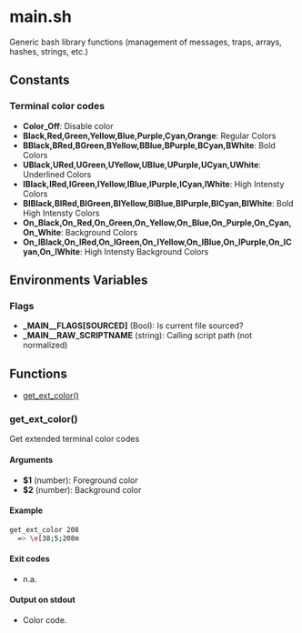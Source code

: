 # main.sh

Generic bash library functions (management of messages, traps, arrays, hashes, strings, etc.)

## Constants

### Terminal color codes
* **Color_Off**: Disable color
* **Black,Red,Green,Yellow,Blue,Purple,Cyan,Orange**: Regular Colors
* **BBlack,BRed,BGreen,BYellow,BBlue,BPurple,BCyan,BWhite**: Bold Colors
* **UBlack,URed,UGreen,UYellow,UBlue,UPurple,UCyan,UWhite**: Underlined Colors
* **IBlack,IRed,IGreen,IYellow,IBlue,IPurple,ICyan,IWhite**: High Intensty Colors
* **BIBlack,BIRed,BIGreen,BIYellow,BIBlue,BIPurple,BICyan,BIWhite**: Bold High Intensty Colors
* **On_Black,On_Red,On_Green,On_Yellow,On_Blue,On_Purple,On_Cyan,On_White**: Background Colors
* **On_IBlack,On_IRed,On_IGreen,On_IYellow,On_IBlue,On_IPurple,On_ICyan,On_IWhite**: High Intensty Background Colors


## Environments Variables

### Flags
* **_MAIN__FLAGS[SOURCED]** (Bool):  Is current file sourced?
* **_MAIN__RAW_SCRIPTNAME** (string):  Calling script path (not normalized)


## Functions
* [get_ext_color()](#get_ext_color)


### get_ext_color()

Get extended terminal color codes

#### Arguments

* **$1** (number): Foreground color
* **$2** (number): Background color

#### Example

```bash
get_ext_color 208
  => \e[38;5;208m
```

#### Exit codes

* n.a.

#### Output on stdout

* Color code.


